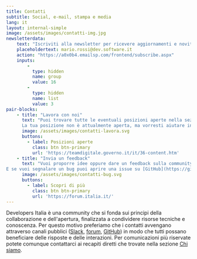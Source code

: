 ```yaml
---
title: Contatti
subtitle: Social, e-mail, stampa e media
lang: it
layout: internal-simple
image: /assets/images/contatti-img.jpg
newsletterdata:
    text: "Iscriviti alla newsletter per ricevere aggiornamenti e novità. È una mailing list a basso traffico (promesso!) ma ti aiuterà a rimanere in contatto con noi."
    placeholdertext: mario.rossi@dev.software.it
    action: "https://a0x0b4.emailsp.com/frontend/subscribe.aspx"
    inputs:
        -
          type: hidden
          name: group
          value: 16
        -
          type: hidden
          name: list
          value: 3
pair-blocks:
    - title: "Lavora con noi"
      text: "Puoi trovare tutte le eventuali posizioni aperte nella sezione [Lavora con noi](https://teamdigitale.governo.it/it/36-content.htm) del Team per la Trasformazione Digitale.<br>
      La tua posizione non è attualmente aperta, ma vorresti aiutare in futuro? Scrivici a [risorse@teamdigitale.gov.it](mailto:risorse@teamdigitale.gov.it)"
      image: /assets/images/contatti-lavora.svg
      buttons:
        - label: Posizioni aperte
          class: btn btn-primary
          url: 'https://teamdigitale.governo.it/it/36-content.htm'
    - title: "Invia un feedback"
      text: "Vuoi proporre idee oppure dare un feedback sulla community? Per questo abbiamo creato un thread apposito sul nostro [forum](https://forum.italia.it/).<br>
E se vuoi segnalare un bug puoi aprire una issue su [GitHub](https://github.com/italia/)."
      image: /assets/images/contatti-bug.svg
      buttons:
        - label: Scopri di più
          class: btn btn-primary
          url: 'https://forum.italia.it/'
---
```


Developers Italia è una community che si fonda sui principi della collaborazione e dell'apertura, finalizzata a condividere risorse tecniche e conoscenza. Per questo motivo preferiamo che i contatti avvengano attraverso canali pubblici ([Slack](https://slack.developers.italia.it/), [forum](https://forum.italia.it/), [GitHub](https://github.com/italia)) in modo che tutti possano beneficiare delle risposte e delle interazioni.
Per comunicazioni più riservate potete comunque contattarci ai recapiti diretti che trovate nella sezione [Chi siamo](/it/chi-siamo).
